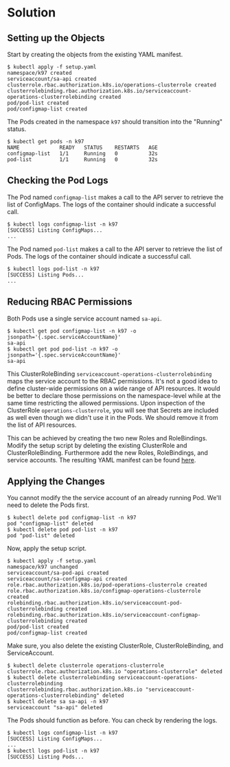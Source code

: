 # Solution

## Setting up the Objects

Start by creating the objects from the existing YAML manifest.

```
$ kubectl apply -f setup.yaml
namespace/k97 created
serviceaccount/sa-api created
clusterrole.rbac.authorization.k8s.io/operations-clusterrole created
clusterrolebinding.rbac.authorization.k8s.io/serviceaccount-operations-clusterrolebinding created
pod/pod-list created
pod/configmap-list created
```

The Pods created in the namespace `k97` should transition into the "Running" status.

```
$ kubectl get pods -n k97
NAME             READY   STATUS    RESTARTS   AGE
configmap-list   1/1     Running   0          32s
pod-list         1/1     Running   0          32s
```

## Checking the Pod Logs

The Pod named `configmap-list` makes a call to the API server to retrieve the list of ConfigMaps. The logs of the container should indicate a successful call.

```
$ kubectl logs configmap-list -n k97
[SUCCESS] Listing ConfigMaps...
...
```

The Pod named `pod-list` makes a call to the API server to retrieve the list of Pods. The logs of the container should indicate a successful call.

```
$ kubectl logs pod-list -n k97
[SUCCESS] Listing Pods...
...
```

## Reducing RBAC Permissions

Both Pods use a single service account named `sa-api`.

```
$ kubectl get pod configmap-list -n k97 -o jsonpath='{.spec.serviceAccountName}'
sa-api
$ kubectl get pod pod-list -n k97 -o jsonpath='{.spec.serviceAccountName}'
sa-api
```

This ClusterRoleBinding `serviceaccount-operations-clusterrolebinding` maps the service account to the RBAC permissions. It's not a good idea to define cluster-wide permissions on a wide range of API resources. It would be better to declare those permissions on the namespace-level while at the same time restricting the allowed permissions. Upon inspection of the ClusterRole `operations-clusterrole`, you will see that Secrets are included as well even though we didn't use it in the Pods. We should remove it from the list of API resources.

This can be achieved by creating the two new Roles and RoleBindings. Modify the setup script by deleting the existing ClusterRole and ClusterRoleBinding. Furthermore add the new Roles, RoleBindings, and service accounts. The resulting YAML manifest can be found [here](./setup.yaml).

## Applying the Changes

You cannot modify the the service account of an already running Pod. We'll need to delete the Pods first.

```
$ kubectl delete pod configmap-list -n k97
pod "configmap-list" deleted
$ kubectl delete pod pod-list -n k97
pod "pod-list" deleted
```

Now, apply the setup script.

```
$ kubectl apply -f setup.yaml
namespace/k97 unchanged
serviceaccount/sa-pod-api created
serviceaccount/sa-configmap-api created
role.rbac.authorization.k8s.io/pod-operations-clusterrole created
role.rbac.authorization.k8s.io/configmap-operations-clusterrole created
rolebinding.rbac.authorization.k8s.io/serviceaccount-pod-clusterrolebinding created
rolebinding.rbac.authorization.k8s.io/serviceaccount-configmap-clusterrolebinding created
pod/pod-list created
pod/configmap-list created
```

Make sure, you also delete the existing ClusterRole, ClusterRoleBinding, and ServiceAccount.

```
$ kubectl delete clusterrole operations-clusterrole
clusterrole.rbac.authorization.k8s.io "operations-clusterrole" deleted
$ kubectl delete clusterrolebinding serviceaccount-operations-clusterrolebinding
clusterrolebinding.rbac.authorization.k8s.io "serviceaccount-operations-clusterrolebinding" deleted
$ kubectl delete sa sa-api -n k97
serviceaccount "sa-api" deleted
```

The Pods should function as before. You can check by rendering the logs.

```
$ kubectl logs configmap-list -n k97
[SUCCESS] Listing ConfigMaps...
...
$ kubectl logs pod-list -n k97
[SUCCESS] Listing Pods...
```
